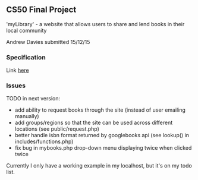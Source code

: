 ## CS50 Final Project
'myLibrary' - a website that allows users to share and lend books in their local community

Andrew Davies
submitted 15/12/15

### Specification

Link [here](https://cdn.cs50.net/2015/x/project/project.html)

### Issues

TODO in next version:

- add ability to request books through the site (instead of user emailing manually)
- add groups/regions so that the site can be used across different locations (see public/request.php)
- better handle isbn format returned by googlebooks api (see lookup() in includes/functions.php)
- fix bug in mybooks.php drop-down menu displaying twice when clicked twice

Currently I only have a working example in my localhost, but it's on my todo list.

